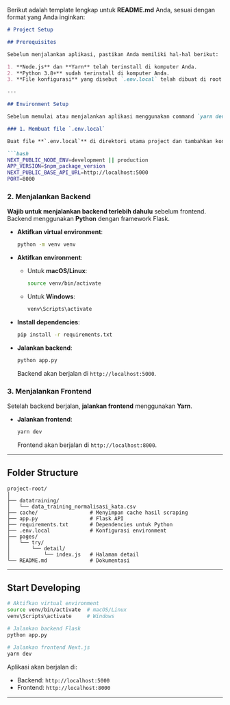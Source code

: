 Berikut adalah template lengkap untuk **README.md** Anda, sesuai dengan format yang Anda inginkan:

```markdown
# Project Setup

## Prerequisites

Sebelum menjalankan aplikasi, pastikan Anda memiliki hal-hal berikut:

1. **Node.js** dan **Yarn** telah terinstall di komputer Anda.
2. **Python 3.8+** sudah terinstall di komputer Anda.
3. **File konfigurasi** yang disebut `.env.local` telah dibuat di root direktori project.

---

## Environment Setup

Sebelum memulai atau menjalankan aplikasi menggunakan command `yarn dev` di terminal Visual Studio Code, pastikan Anda melakukan langkah-langkah berikut:

### 1. Membuat file `.env.local`

Buat file **`.env.local`** di direktori utama project dan tambahkan konfigurasi berikut:

```bash
NEXT_PUBLIC_NODE_ENV=development || production
APP_VERSION=$npm_package_version
NEXT_PUBLIC_BASE_API_URL=http://localhost:5000
PORT=8000
```

### 2. Menjalankan Backend

**Wajib untuk menjalankan backend terlebih dahulu** sebelum frontend. Backend menggunakan **Python** dengan framework Flask.

- **Aktifkan virtual environment**:
  
  ```bash
  python -m venv venv
  ```

- **Aktifkan environment**:

  - Untuk **macOS/Linux**:

    ```bash
    source venv/bin/activate
    ```

  - Untuk **Windows**:

    ```bash
    venv\Scripts\activate
    ```

- **Install dependencies**:

  ```bash
  pip install -r requirements.txt
  ```

- **Jalankan backend**:

  ```bash
  python app.py
  ```

  Backend akan berjalan di `http://localhost:5000`.

### 3. Menjalankan Frontend

Setelah backend berjalan, **jalankan frontend** menggunakan **Yarn**.

- **Jalankan frontend**:

  ```bash
  yarn dev
  ```

  Frontend akan berjalan di `http://localhost:8000`.

---

## Folder Structure

```plaintext
project-root/
│
├── datatraining/
│   └── data_training_normalisasi_kata.csv
├── cache/                 # Menyimpan cache hasil scraping
├── app.py                 # Flask API
├── requirements.txt       # Dependencies untuk Python
├── .env.local             # Konfigurasi environment
├── pages/
│   └── try/
│       └── detail/
│           └── index.js   # Halaman detail
└── README.md              # Dokumentasi
```

---

## Start Developing

```bash
# Aktifkan virtual environment
source venv/bin/activate  # macOS/Linux
venv\Scripts\activate     # Windows

# Jalankan backend Flask
python app.py

# Jalankan frontend Next.js
yarn dev
```

Aplikasi akan berjalan di:

- Backend: `http://localhost:5000`
- Frontend: `http://localhost:8000`

---
